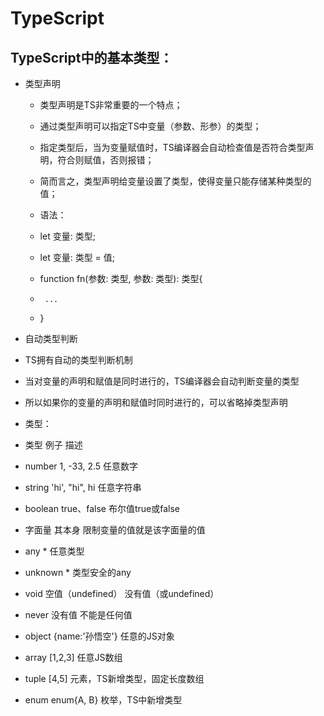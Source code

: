 # TypeScript
##  TypeScript中的基本类型：

+ 类型声明

  +  类型声明是TS非常重要的一个特点；

  +  通过类型声明可以指定TS中变量（参数、形参）的类型；

  +  指定类型后，当为变量赋值时，TS编译器会自动检查值是否符合类型声明，符合则赋值，否则报错；

  +  简而言之，类型声明给变量设置了类型，使得变量只能存储某种类型的值；

  +  语法：

    +  let 变量: 类型;

    +  let 变量: 类型 = 值;

    +  function fn(参数: 类型, 参数: 类型): 类型{
    +      ...
    +  }
+  自动类型判断
  +  TS拥有自动的类型判断机制
  +  当对变量的声明和赋值是同时进行的，TS编译器会自动判断变量的类型
  +  所以如果你的变量的声明和赋值时同时进行的，可以省略掉类型声明
  +  类型：

+  类型	例子	描述
  +  number	1, -33, 2.5	任意数字
  +  string	'hi', "hi", hi	任意字符串
  +  boolean	true、false	布尔值true或false
  +  字面量	其本身	限制变量的值就是该字面量的值
  +  any	*	任意类型
  +  unknown	*	类型安全的any
  +  void	空值（undefined）	没有值（或undefined）
  +  never	没有值	不能是任何值
  +  object	{name:'孙悟空'}	任意的JS对象
  +  array	[1,2,3]	任意JS数组
  +  tuple	[4,5]	元素，TS新增类型，固定长度数组
  +  enum	enum{A, B}	枚举，TS中新增类型
